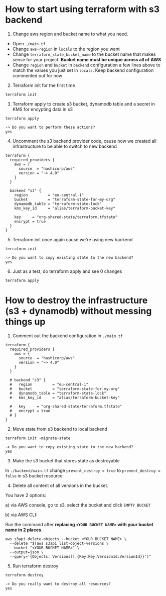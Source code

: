# How to start using terraform with s3 backend

1. Change aws region and bucket name to what you need.

- Open `./main.tf`
- Change `aws-region` in `locals` to the region you want
- Change `terraform_state_bucket_name` to the bucket name that makes sense for your project. **Bucket name must be unique across all of AWS**
- Change `region` and `bucket` in `backend` configuration a few lines above to match the values you just set in `locals`. Keep backend configuration commented out for now

2. Terraform init for the first time

```
terraform init
```

3. Terraform apply to create s3 bucket, dynamodb table and a secret in KMS for encypting data in s3

```
terraform apply

-> Do you want to perform these actions?
yes
```

4.  Uncomment the s3 backend provider code, cause now we created all infrastructure to be able to switch to new backend

```
terraform {
  required_providers {
    aws = {
      source  = "hashicorp/aws"
      version = "~> 4.0"
    }
  }

  backend "s3" {
    region         = "eu-central-1"
    bucket         = "terraform-state-for-my-org"
    dynamodb_table = "terraform-state-lock"
    kms_key_id     = "alias/terraform-bucket-key"

    key     = "org-shared-state/terraform.tfstate"
    encrypt = true
  }
}
```

5.  Terraform init once again cause we're using new backend

```
terraform init

-> Do you want to copy existing state to the new backend?
yes
```

6. Just as a test, do terraform apply and see 0 changes

```
terraform apply
```

# How to destroy the infrastructure (s3 + dynamodb) without messing things up

1. Comment out the backend configuration in `./main.tf`

```
terraform {
  required_providers {
    aws = {
      source  = "hashicorp/aws"
      version = "~> 4.0"
    }
  }

  # backend "s3" {
  #   region         = "eu-central-1"
  #   bucket         = "terraform-state-for-my-org"
  #   dynamodb_table = "terraform-state-lock"
  #   kms_key_id     = "alias/terraform-bucket-key"

  #   key     = "org-shared-state/terraform.tfstate"
  #   encrypt = true
  # }
}
```

2. Move state from s3 backend to local backend

```
terraform init -migrate-state

-> Do you want to copy existing state to the new backend?
yes
```

3. Make the s3 bucket that stores state as destroyable

In `./backend/main.tf` change `prevent_destroy = true` to `prevent_destroy = false` in s3 bucket resource

4. Delete all content of all versions in the bucket.

You have 2 options:

a) via AWS console, go to s3, select the bucket and click `EMPTY BUCKET`

b) via AWS CLI:

Run the command after
**replacing `<YOUR BUCKET NAME>` with your bucket name in 2 places**.

```
aws s3api delete-objects --bucket <YOUR BUCKET NAME> \
  --delete "$(aws s3api list-object-versions \
  --bucket "<YOUR BUCKET NAME>" \
  --output=json \
  --query='{Objects: Versions[].{Key:Key,VersionId:VersionId}}')"
```

5. Run terraform destroy

```
terraform destroy

-> Do you really want to destroy all resources?
yes
```

